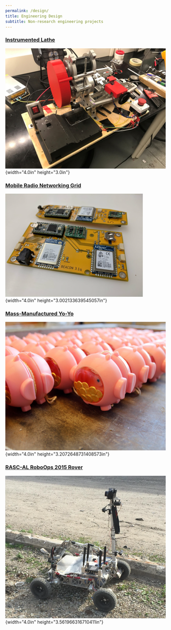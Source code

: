 ```yaml
---
permalink: /design/
title: Engineering Design
subtitle: Non-research engineering projects
---
```


### [Instrumented Lathe](/design/lathe/)

![](./media/Design/image1.jpeg){width="4.0in" height="3.0in"}

### [Mobile Radio Networking Grid](/design/coordinate/)

![](./media/Design/image2.png){width="4.0in"
height="3.002133639545057in"}

### [Mass-Manufactured Yo-Yo](/yoyo)

![](./media/Design/image3.png){width="4.0in"
height="3.2072648731408573in"}

### [RASC-AL RoboOps 2015 Rover](/design/rover/)

![](./media/Design/image4.png){width="4.0in"
height="3.561966316710411in"}
